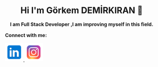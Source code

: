 

<!-- FONT AWESOME -->
<link rel="stylesheet" href="https://cdnjs.cloudflare.com/ajax/libs/font-awesome/6.7.2/css/all.min.css" integrity="sha512-Evv84Mr4kqVGRNSgIGL/F/aIDqQb7xQ2vcrdIwxfjThSH8CSR7PBEakCr51Ck+w+/U6swU2Im1vVX0SVk9ABhg==" crossorigin="anonymous" referrerpolicy="no-referrer" />
<!-- CCS -->
<link rel="stylesheet" href="style.css">




<!-- ______________________________________________________________ -->
<h1 style="text-align:center;">Hi  I'm Görkem DEMİRKIRAN 👋</h1> 
<!-- ______________________________________________________________ -->

<p style="font-size:16px; font-weight:bold; text-align:center;">
    I am Full Stack Developer ,I am improving myself in this field.
 </p>
<!-- ______________________________________________________________ -->
<p style="font-size:16px; font-weight:bold;">
    Connect with me:
 </p>
<!-- ______________________________________________________________ -->


<!-- ______________________________________________________________ -->
<!-- LinkedIn hesabım -->
<a href="www.linkedin.com/in/görkem-demirkiran-406ba720b/">
    <img src="icons/linkedIn.png" alt="linkedın" width="60" style="display: inline-block;">
</a>
<!-- ınstagram hesabım -->
<a href="https://www.instagram.com/gorkemdemrkrn">
    <img src="icons/instagram.png" alt="instagram" width="60" style="display: inline-block;">
</a>

<!-- ______________________________________________________________ -->

<!-- <p style="font-size:16px; font-weight:bold;">
    <h3 style="text-align:center; font-weight:bold" style="color:yellow;">
    ---------------|   Languages and Tools   |---------------
    </h3>
</p> -->

<!-- <div style="display: flex; flex-wrap: wrap;">
  <img src="https://cdn.simpleicons.org/html5/%23E34F26" alt="HTML" width="60">
  <img src="https://cdn.simpleicons.org/css3/%231572B6" alt="CSS" width="60">
  <img src="https://cdn.simpleicons.org/bootstrap/%23563D7C" alt="Bootstrap" width="60">
  <img src="https://cdn.simpleicons.org/javascript/%23F7DF1E" alt="JavaScript" width="60">
  <img src="https://cdn.simpleicons.org/dotnet/%23631983" alt=".NET Core" width="60">
  <img src="https://cdn.simpleicons.org/python/%233776AB" alt="Python" width="60">
  <img src="https://cdn.simpleicons.org/flutter/%2302569B" alt="Flutter" width="60">
  <img src="https://cdn.simpleicons.org/mysql/%234479A1" alt="MySQL" width="60">
  <img src="https://cdn.simpleicons.org/sqlite/%2307405E" alt="SQLite" width="60">
  <img src="https://cdn.simpleicons.org/git/%23F05032" alt="Git" width="60">
  <img src="https://cdn.simpleicons.org/github/%23181717" alt="GitHub" width="60">
  <img src="https://cdn.simpleicons.org/vmware/%23160F29" alt="VMware" width="60">
  <img src="icons/csharp.png" alt="C#" width="60">
  <img src="icons/mssql.png" alt="MSSQL" width="60">

  <img src="icons/reactnative.png" alt="React Native" width="60">
  <img src="icons/typescript.png" alt="MSSQL" width="60">
  <img src="icons/nodejs.png" alt="MSSQL" width="60">
  <img src="icons/docker.png" alt="MSSQL" width="60">
  <img src="icons/kubernetes.png" alt="MSSQL" width="60" style="color: #326CE5">
</div> -->

<!--
**GORKEMDEMIRKIRAN/GORKEMDEMIRKIRAN** is a ✨ _special_ ✨ repository because its `README.md` (this file) appears on your GitHub profile.

Here are some ideas to get you started:

- 🔭 I’m currently working on ...
- 🌱 I’m currently learning ...
- 👯 I’m looking to collaborate on ...
- 🤔 I’m looking for help with ...
- 💬 Ask me about ...
- 📫 How to reach me: ...
- 😄 Pronouns: ...
- ⚡ Fun fact: ...
-->

